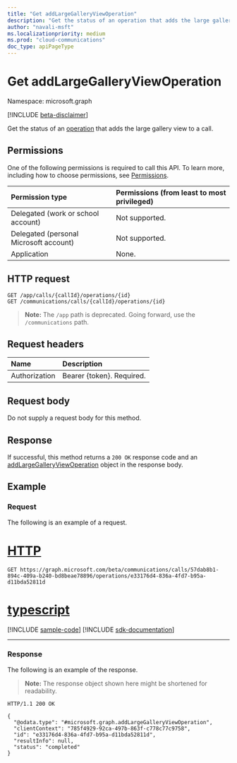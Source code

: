 ```yaml
---
title: "Get addLargeGalleryViewOperation"
description: "Get the status of an operation that adds the large gallery view to a call."
author: "navali-msft"
ms.localizationpriority: medium
ms.prod: "cloud-communications"
doc_type: apiPageType
---
```


# Get addLargeGalleryViewOperation

Namespace: microsoft.graph

[!INCLUDE [beta-disclaimer](../../includes/beta-disclaimer.md)]

Get the status of an [operation](../resources/addlargegalleryviewoperation.md) that adds the large gallery view to a call.

## Permissions

One of the following permissions is required to call this API. To learn more, including how to choose permissions, see [Permissions](/graph/permissions-reference).

| Permission type | Permissions (from least to most privileged)                  |
| :-------------- | :----------------------------------------------------------- |
| Delegated (work or school account)     | Not supported.                        |
| Delegated (personal Microsoft account) | Not supported.                        |
| Application                            | None.                                 |

## HTTP request
<!-- { "blockType": "ignored" } -->
```http
GET /app/calls/{callId}/operations/{id}
GET /communications/calls/{callId}/operations/{id}
```

> **Note:** The `/app` path is deprecated. Going forward, use the `/communications` path.

## Request headers

| Name          | Description               |
|:--------------|:--------------------------|
| Authorization | Bearer {token}. Required. |

## Request body

Do not supply a request body for this method.

## Response

If successful, this method returns a `200 OK` response code and an [addLargeGalleryViewOperation](../resources/addlargegalleryviewoperation.md) object in the response body.

## Example

### Request

The following is an example of a request.


# [HTTP](#tab/http)
<!-- {
  "blockType": "request",
  "name": "get-addLargeGalleryViewOperation-1"
}-->

```msgraph-interactive
GET https://graph.microsoft.com/beta/communications/calls/57dab8b1-894c-409a-b240-bd8beae78896/operations/e33176d4-836a-4fd7-b95a-d11bda52811d
```
# [typescript](#tab/typescript)
[!INCLUDE [sample-code](../includes/snippets/typescript/get-addlargegalleryviewoperation-1-typescript-snippets.md)]
[!INCLUDE [sdk-documentation](../includes/snippets/snippets-sdk-documentation-link.md)]

---


### Response

The following is an example of the response.

> **Note:** The response object shown here might be shortened for readability.

<!-- {
  "blockType": "response",
  "name": "get-addLargeGalleryViewOperation-1",
  "truncated": true,
  "@odata.type": "microsoft.graph.addLargeGalleryViewOperation"
} -->
```http
HTTP/1.1 200 OK

{
  "@odata.type": "#microsoft.graph.addLargeGalleryViewOperation",
  "clientContext": "785f4929-92ca-497b-863f-c778c77c9758",
  "id": "e33176d4-836a-4fd7-b95a-d11bda52811d",
  "resultInfo": null,
  "status": "completed"
}
```

<!-- uuid: 8fcb5dbc-d5aa-4681-8e31-b001d5168d79
2015-10-25 14:57:30 UTC -->
<!--
{
  "type": "#page.annotation",
  "description": "Get the status of addLargeGalleryView operation.",
  "keywords": "",
  "section": "documentation",
  "tocPath": "",
  "suppressions": [
  ]
}
-->


